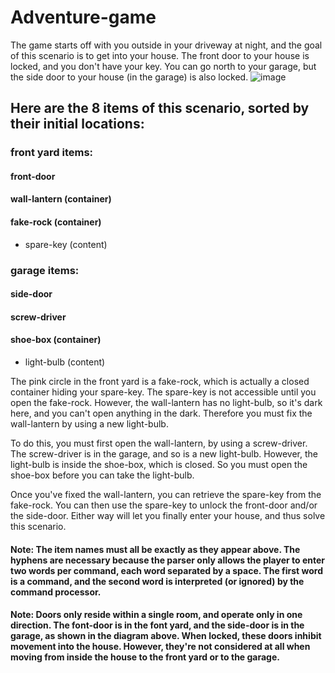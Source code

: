 # Adventure-game
The game starts off with you outside in your driveway at night, and the goal of this scenario is to get into your house. The front door to your house is locked, and you don't have your key. You can go north to your garage, but the side door to your house (in the garage) is also locked.
![image](https://github.com/nilot-pal/Adventure-game/assets/72824334/32a3d330-4d82-4e6a-8604-bb05d8ea08da)
## Here are the 8 items of this scenario, sorted by their initial locations:

### front yard items:
#### front-door
#### wall-lantern (container)
#### fake-rock (container)
  - spare-key (content)
### garage items:
#### side-door
#### screw-driver
#### shoe-box (container)
  - light-bulb (content)

The pink circle in the front yard is a fake-rock, which is actually a closed container hiding your spare-key. The spare-key is not accessible until you open the fake-rock. However, the wall-lantern has no light-bulb, so it's dark here, and you can't open anything in the dark. Therefore you must fix the wall-lantern by using a new light-bulb.

To do this, you must first open the wall-lantern, by using a screw-driver. The screw-driver is in the garage, and so is a new light-bulb. However, the light-bulb is inside the shoe-box, which is closed. So you must open the shoe-box before you can take the light-bulb.

Once you've fixed the wall-lantern, you can retrieve the spare-key from the fake-rock. You can then use the spare-key to unlock the front-door and/or the side-door. Either way will let you finally enter your house, and thus solve this scenario.
#### Note: The item names must all be exactly as they appear above. The hyphens are necessary because the parser only allows the player to enter two words per command, each word separated by a space. The first word is a command, and the second word is interpreted (or ignored) by the command processor.

#### Note: Doors only reside within a single room, and operate only in one direction. The font-door is in the font yard, and the side-door is in the garage, as shown in the diagram above. When locked, these doors inhibit movement into the house. However, they're not considered at all when moving from inside the house to the front yard or to the garage.

